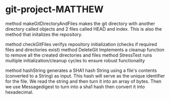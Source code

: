 # git-project-MATTHEW

method makeGitDirectoryAndFiles makes the git directory with another directory called objects and 2 files called HEAD and index. This is also the method that initalizes the repository. 


method checkGitFiles verifys repository initialization (checks if required files and directories exist)
method DeleteGit Implements a cleanup function to remove all the created directories and files
method StressTest runs multiple initialization/cleanup cycles to ensure robust functionality

method hashString generates a SHA1 hash String using a file's contents (converted to a String) as input. This hash will serve as the unique identifier for the file. We read the string and then turn it into an array of bytes. Then we use Messagedigest to turn into a sha1 hash then convert it into hexadecimal.
